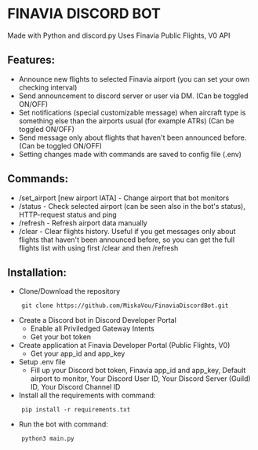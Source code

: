 # FINAVIA DISCORD BOT
Made with Python and discord.py
Uses Finavia Public Flights, V0 API

## Features:

- Announce new flights to selected Finavia airport (you can set your own checking interval)
- Send announcement to discord server or user via DM. (Can be toggled ON/OFF)
- Set notifications (special customizable message) when aircraft type is something else than the airports usual (for example ATRs) (Can be toggled ON/OFF)
- Send message only about flights that haven't been announced before. (Can be toggled ON/OFF)
- Setting changes made with commands are saved to config file (.env)

## Commands:

- /set_airport [new airport IATA] - Change airport that bot monitors
- /status - Check selected airport (can be seen also in the bot's status), HTTP-request status and ping
- /refresh - Refresh airport data manually
- /clear - Clear flights history. Useful if you get messages only about flights that haven't been announced before, so you can get the full flights list with using first /clear and then /refresh

## Installation: 

- Clone/Download the repository 
```
    git clone https://github.com/MiskaVou/FinaviaDiscordBot.git
```
- Create a Discord bot in Discord Developer Portal 
    - Enable all Priviledged Gateway Intents
    - Get your bot token
- Create application at Finavia Developer Portal (Public Flights, V0)
    - Get your app_id and app_key
- Setup .env file
    - Fill up your Discord bot token, Finavia app_id and app_key, Default airport to monitor, Your Discord User ID, Your Discord Server (Guild) ID, Your Discord Channel ID
- Install all the requirements with command:
```
    pip install -r requirements.txt
```
- Run the bot with command:
```
    python3 main.py
```

